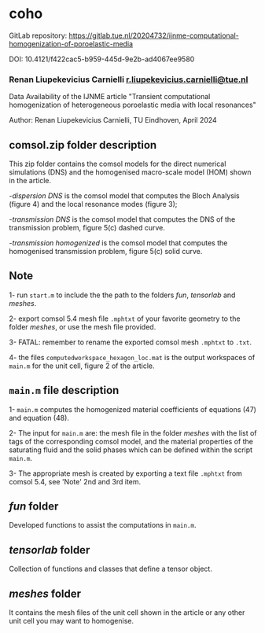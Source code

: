 # coho

GitLab repository: https://gitlab.tue.nl/20204732/ijnme-computational-homogenization-of-poroelastic-media

DOI: 10.4121/f422cac5-b959-445d-9e2b-ad4067ee9580

### Renan Liupekevicius Carnielli [r.liupekevicius.carnielli@tue.nl](mailto::r.liupekevicius.carnielli@tue.nl)

Data Availability of the IJNME article "Transient computational homogenization of heterogeneous poroelastic media with local resonances"

Author: Renan Liupekevicius Carnielli, TU Eindhoven, April 2024

## comsol.zip folder description

This zip folder contains the comsol models for the direct numerical simulations (DNS) and the homogenised macro-scale model (HOM) shown in the article. 

-*dispersion DNS* is the comsol model that computes the Bloch Analysis (figure 4) and the local resonance modes (figure 3);

-*transmission DNS* is the comsol model that computes the DNS of the transmission problem, figure 5(c) dashed curve.

-*transmission homogenized* is the comsol model that computes the homogenised transmission problem, figure 5(c) solid curve.


## Note

1- run `start.m` to include the the path to the folders *fun*, *tensorlab* and *meshes*.

2- export comsol 5.4 mesh file `.mphtxt` of your favorite geometry to the folder *meshes*, or use the mesh file provided.

3- FATAL: remember to rename the exported comsol mesh `.mphtxt` to `.txt`.

4- the files `computedworkspace_hexagon_loc.mat` is the output workspaces of `main.m` for the unit cell, figure 2 of the article.
## `main.m` file description

1- `main.m` computes the homogenized material coefficients of equations (47) and equation (48).

2-  The input for `main.m` are: the mesh file in the folder *meshes* with the list of tags of the corresponding comsol model, and the material properties of the saturating fluid and the solid phases which can be defined within the script `main.m`.

3-  The appropriate mesh is created by exporting a text file `.mphtxt` from comsol 5.4, see 'Note' 2nd and 3rd item.


## *fun* folder
Developed functions to assist the computations in `main.m`.

## *tensorlab* folder
Collection of functions and classes that define a tensor object.

## *meshes* folder
It contains the mesh files of the unit cell shown in the article or any other unit cell you may want to homogenise. 